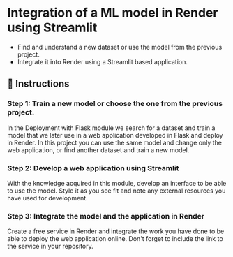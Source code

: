 <!-- hide -->
# Integration of a ML model in Render using Streamlit 
<!-- endhide -->

- Find and understand a new dataset or use the model from the previous project.
- Integrate it into Render using a Streamlit based application.

## 📝 Instructions

### Step 1: Train a new model or choose the one from the previous project.

In the Deployment with Flask module we search for a dataset and train a model that we later use in a web application developed in Flask and deploy in Render. In this project you can use the same model and change only the web application, or find another dataset and train a new model.

### Step 2: Develop a web application using Streamlit

With the knowledge acquired in this module, develop an interface to be able to use the model. Style it as you see fit and note any external resources you have used for development.

### Step 3: Integrate the model and the application in Render

Create a free service in Render and integrate the work you have done to be able to deploy the web application online. Don't forget to include the link to the service in your repository.
